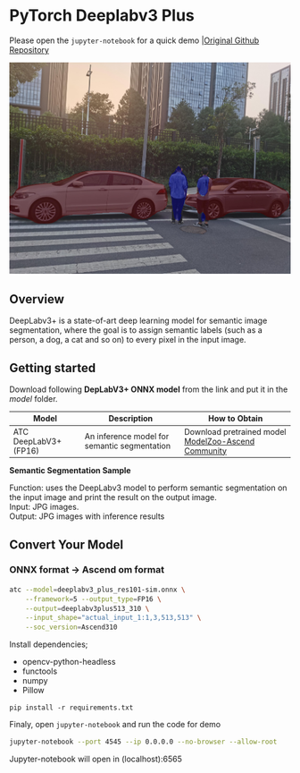 # PyTorch Deeplabv3 Plus

Please open the `jupyter-notebook` for a quick demo |[Original Github Repository](https://github.com/open-mmlab/mmsegmentation)

<img src="./data/out/test.jpg">

## Overview

DeepLabv3+ is a state-of-art deep learning model for semantic image segmentation, where the goal is to assign semantic labels (such as a person, a dog, a cat and so on) to every pixel in the input image.

## Getting started

Download following **DepLabV3+ ONNX model** from the link and put it in the _model_ folder. 

| **Model** | **Description** | **How to Obtain** |
|---|---|---|
| ATC DeepLabV3+ (FP16)| An inference model for semantic segmentation  | Download pretrained model [ModelZoo-Ascend Community](https://www.hiascend.com/zh/software/modelzoo/models/detail/1/76f4e072a489484f98073591b912ad16/1) |

**Semantic Segmentation Sample**

Function: uses the DeepLabv3 model to perform semantic segmentation on the input image and print the result on the output image.  
Input: JPG images.   
Output: JPG images with inference results

## Convert Your Model

### ONNX format -> Ascend om format

```bash
atc --model=deeplabv3_plus_res101-sim.onnx \
    --framework=5 --output_type=FP16 \
    --output=deeplabv3plus513_310 \
    --input_shape="actual_input_1:1,3,513,513" \
    --soc_version=Ascend310
```   

Install dependencies;
- opencv-python-headless
- functools
- numpy
- Pillow

```
pip install -r requirements.txt
```

Finaly, open `jupyter-notebook` and run the code for demo

```bash
jupyter-notebook --port 4545 --ip 0.0.0.0 --no-browser --allow-root
```

Jupyter-notebook will open in (localhost):6565